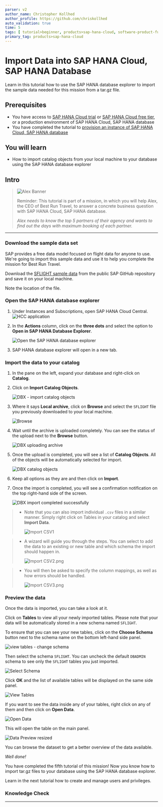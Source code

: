 ```yaml
---
parser: v2
author_name: Christopher Kollhed
author_profile: https://github.com/chriskollhed
auto_validation: true
time: 5
tags: [ tutorial>beginner, products>sap-hana-cloud, software-product-function>sap-hana-cloud\,-sap-hana-database]
primary_tag: products>sap-hana-cloud
---
```


# Import Data into SAP HANA Cloud, SAP HANA Database
<!-- description --> Learn in this tutorial how to use the SAP HANA database explorer to import the sample data needed for this mission from a tar.gz file.

## Prerequisites
- You have access to [SAP HANA Cloud trial](hana-cloud-mission-trial-2) or [SAP HANA Cloud free tier](hana-cloud-mission-trial-2-ft), or a production environment of SAP HANA Cloud, SAP HANA database
- You have completed the tutorial to [provision an instance of SAP HANA Cloud, SAP HANA database](hana-cloud-mission-trial-3)


## You will learn
- How to import catalog objects from your local machine to your database using the SAP HANA database explorer

## Intro
>
> ![Alex Banner](banner-alex.png)
>
> Reminder: This tutorial is part of a mission, in which you will help Alex, the CEO of Best Run Travel, to answer a concrete business question with SAP HANA Cloud, SAP HANA database.
>
> *Alex needs to know the top 5 partners of their agency and wants to find out the days with maximum booking of each partner.*

---

### Download the sample data set


SAP provides a free data model focused on flight data for anyone to use. We're going to import this sample data and use it to help you complete the mission for Best Run Travel.

Download the [SFLIGHT sample data](https://github.com/SAP/hana-xsa-opensap-hana7/raw/snippets_2.3.2/ex2/sflight_hana.tar.gz) from the public SAP GitHub repository and save it on your local machine.

Note the location of the file.




### Open the SAP HANA database explorer


1.	Under Instances and Subscriptions, open SAP HANA Cloud Central.
    ![HCC application](hcc-app.png)

2.	In the **Actions** column, click on the **three dots** and select the option to **Open in SAP HANA Database Explorer**.

    ![Open the SAP HANA database explorer](open-dbx.png)

3.	SAP HANA database explorer will open in a new tab.





### Import the data to your catalog


1.	In the pane on the left, expand your database and right-click on **Catalog**.

2.	Click on **Import Catalog Objects**.

    ![DBX - import catalog objects](ss-02-dbx-import-catalog-objects.png)

3.	Where it says **Local archive**, click on **Browse** and select the `SFLIGHT` file you previously downloaded to your local machine.

    ![Browse](ss-03-browse.png)

4.	Wait until the archive is uploaded completely. You can see the status of the upload next to the **Browse** button.

    ![DBX uploading archive](ss-04-dbx-uploading-archive.png)

5.	Once the upload is completed, you will see a list of **Catalog Objects**. All of the objects will be automatically selected for import.

    ![DBX catalog objects](ss-05-dbx-catalog-objects.png)

6.	Keep all options as they are and then click on **Import**.

7.	Once the import is completed, you will see a confirmation notification on the top right-hand side of the screen.

    ![DBX import completed successfully](ss-06-dbx-import-completed-successfully.png)

> - Note that you can also import individual `.csv` files in a similar manner. Simply right click on Tables in your catalog and select **Import Data**.
>
>     ![Import CSV1](ss-07-import-CSV1.png)

> - A wizard will guide you through the steps. You can select to add the data to an existing or new table and which schema the import should happen in.
>
>     ![Import CSV2.png](ss-08-import-CSV2.png)

> - You will then be asked to specify the column mappings, as well as how errors should be handled.
>
>     ![Import CSV3.png](ss-09-import-CSV3.png)




### Preview the data


Once the data is imported, you can take a look at it.

Click on **Tables** to view all your newly imported tables. Please note that your data will be automatically stored in a new schema named `SFLIGHT`.

To ensure that you can see your new tables, click on the **Choose Schema** button next to the schema name on the bottom left-hand side panel.

![view tables - change schema](ss-10-view-tables-change-schema.png)

Then select the schema `SFLIGHT`. You can uncheck the default `DBADMIN` schema to see only the `SFLIGHT` tables you just imported.

![Select Schema](ss-11-select-schema.png)

Click **OK** and the list of available tables will be displayed on the same side panel.

![View Tables](ss-12-view-tables.png)

If you want to see the data inside any of your tables, right click on any of them and then click on **Open Data**.

![Open Data](ss-13-open-data.png)

This will open the table on the main panel.

![Data Preview resized](ss-14-data-preview.png)

You can browse the dataset to get a better overview of the data available.

*Well done!*

You have completed the fifth tutorial of this mission! Now you know how to import tar.gz files to your database using the SAP HANA database explorer.

Learn in the next tutorial how to create and manage users and privileges. 


### Knowledge Check






---

